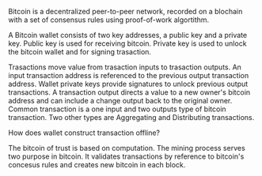Bitcoin is a decentralized peer-to-peer network, recorded on a blochain with a set of consensus rules using proof-of-work algortithm.

A Bitcoin wallet consists of two key addresses, a public key and a private key. Public key is used for receiving bitcoin. Private key is used to unlock the bitcoin wallet and for signing trasaction.

Trasactions move value from trasaction inputs to trasaction outputs. An input transaction address is referenced to the previous output transaction address. Wallet private keys provide signatures to unlock previous output transactions. A transaction output directs a value to a new owner's bitcoin address and can include a change output back to the original owner. Common transaction is a one input and two outputs type of bitcoin transaction. Two other types are Aggregating and Distributing transactions.

How does wallet construct transaction offline?

The bitcoin of trust is based on computation. The mining process serves two purpose in bitcoin. It validates transactions by reference to bitcoin's concesus rules and creates new bitcoin in each block.